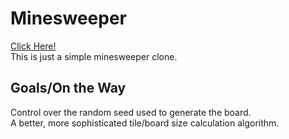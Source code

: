# Minesweeper
[Click Here!](https://phinziegler.github.io/Minesweeper/)<br>
This is just a simple minesweeper clone.

 ## Goals/On the Way
 Control over the random seed used to generate the board.<br>
 A better, more sophisticated tile/board size calculation algorithm.
